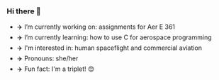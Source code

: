 ### Hi there 👋

- :airplane: I’m currently working on: assignments for Aer E 361
- :airplane: I’m currently learning: how to use C for aerospace programming
- :airplane: I'm interested in: human spaceflight and commercial aviation
- :airplane: Pronouns: she/her
- :airplane: Fun fact: I'm a triplet! :blush:

